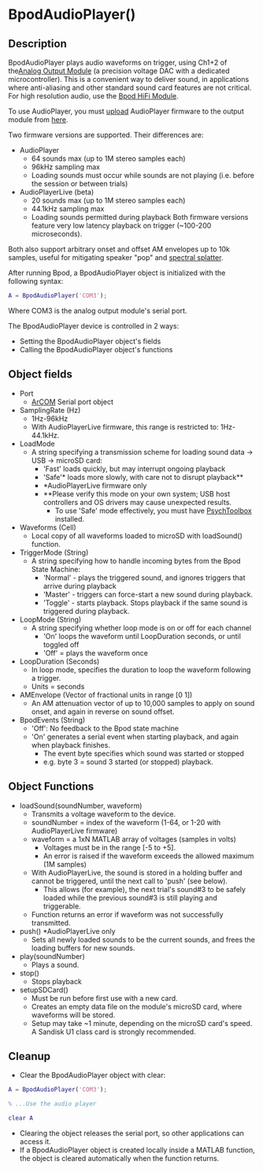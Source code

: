 # BpodAudioPlayer()

## Description

BpodAudioPlayer plays audio waveforms on trigger, using Ch1+2 of the[Analog Output Module](../assembly/analog-output-module-assembly.md) (a precision voltage DAC with a dedicated microcontroller). This is a convenient way to deliver sound, in applications where anti-aliasing and other standard sound card features are not critical. For high resolution audio, use the [Bpod HiFi Module](../assembly/hifi-module-assembly.md).

To use AudioPlayer, you must [upload](../install-and-update/firmware-update.md) AudioPlayer firmware to the output module from [here](https://www.google.com/url?q=https%3A%2F%2Fgithub.com%2Fsanworks%2FBpod_AnalogOutput_Firmware&sa=D&sntz=1&usg=AOvVaw2mYfTij1ftDktlZRDZH-oN).

Two firmware versions are supported. Their differences are:

- AudioPlayer
    - 64 sounds max (up to 1M stereo samples each)
    - 96kHz sampling max
    - Loading sounds must occur while sounds are not playing (i.e. before the session or between trials)
- AudioPlayerLive (beta)
    - 20 sounds max (up to 1M stereo samples each)
    - 44.1kHz sampling max
    - Loading sounds permitted during playback
Both firmware versions feature very low latency playback on trigger (~100-200 microseconds).

Both also support arbitrary onset and offset AM envelopes up to 10k samples, useful for mitigating speaker "pop" and [spectral splatter](https://www.google.com/url?q=https%3A%2F%2Fen.wikipedia.org%2Fwiki%2FSpectral_splatter&sa=D&sntz=1&usg=AOvVaw1yuubncgr3cfg0_uLeXFC2).

After running Bpod, a BpodAudioPlayer object is initialized with the following syntax:

```matlab
A = BpodAudioPlayer('COM3');
```

Where COM3 is the analog output module's serial port.

The BpodAudioPlayer device is controlled in 2 ways:

- Setting the BpodAudioPlayer object's fields
- Calling the BpodAudioPlayer object's functions

## Object fields

- Port
    - [ArCOM](http://www.google.com/url?q=http%3A%2F%2Fsites.google.com%2Fsite%2Fsanworksdocs%2Farcom&sa=D&sntz=1&usg=AOvVaw0q9tKPNJMCdKV2qsdKk90n) Serial port object
- SamplingRate (Hz)
    - 1Hz-96kHz
    - With AudioPlayerLive firmware, this range is restricted to: 1Hz-44.1kHz.
- LoadMode
    - A string specifying a transmission scheme for loading sound data -> USB -> microSD card:
        - 'Fast' loads quickly, but may interrupt ongoing playback
        - 'Safe'\* loads more slowly, with care not to disrupt playback\*\*
        - \*AudioPlayerLive firmware only
        - \*\*Please verify this mode on your own system; USB host controllers and OS drivers may cause unexpected results.
            - To use 'Safe' mode effectively, you must have [PsychToolbox](http://www.google.com/url?q=http%3A%2F%2Fpsychtoolbox.org%2Fdownload%2F&sa=D&sntz=1&usg=AOvVaw0nKrMmbAW7F-ckOh8O3ATK) installed.
- Waveforms (Cell)
    - Local copy of all waveforms loaded to microSD with loadSound() function.
- TriggerMode (String)
    - A string specifying how to handle incoming bytes from the Bpod State Machine:
        - 'Normal' - plays the triggered sound, and ignores triggers that arrive during playback
        - 'Master' - triggers can force-start a new sound during playback.
        - 'Toggle' - starts playback. Stops playback if the same sound is triggered during playback.
- LoopMode (String)
    - A string specifying whether loop mode is on or off for each channel
        - 'On' loops the waveform until LoopDuration seconds, or until toggled off
        - 'Off' = plays the waveform once
- LoopDuration (Seconds)
    - In loop mode, specifies the duration to loop the waveform following a trigger.
    - Units = seconds
- AMEnvelope (Vector of fractional units in range [0 1])
    - An AM attenuation vector of up to 10,000 samples to apply on sound onset, and again in reverse on sound offset.
- BpodEvents (String)
    - 'Off': No feedback to the Bpod state machine
    - 'On' generates a serial event when starting playback, and again when playback finishes.
        - The event byte specifies which sound was started or stopped
        - e.g. byte 3 = sound 3 started (or stopped) playback.
## Object Functions

- loadSound(soundNumber, waveform)
    - Transmits a voltage waveform to the device.
    - soundNumber = index of the waveform (1-64, or 1-20 with AudioPlayerLive firmware)
    - waveform = a 1xN MATLAB array of voltages (samples in volts)
        - Voltages must be in the range [-5 to +5].
        - An error is raised if the waveform exceeds the allowed maximum (1M samples)
    - With AudioPlayerLive, the sound is stored in a holding buffer and cannot be triggered, until the next call to 'push' (see below).
        - This allows (for example), the next trial's sound#3 to be safely loaded while the previous sound#3 is still playing and triggerable.
    - Function returns an error if waveform was not successfully transmitted.
- push() \*AudioPlayerLive only
    - Sets all newly loaded sounds to be the current sounds, and frees the loading buffers for new sounds.
- play(soundNumber)
    - Plays a sound.
- stop()
    - Stops playback
- setupSDCard()
    - Must be run before first use with a new card.
    - Creates an empty data file on the module's microSD card, where waveforms will be stored.
    - Setup may take ~1 minute, depending on the microSD card's speed. A Sandisk U1 class card is strongly recommended.

## Cleanup

- Clear the BpodAudioPlayer object with clear:

```matlab
A = BpodAudioPlayer('COM3');

% ...Use the audio player

clear A
```

- Clearing the object releases the serial port, so other applications can access it.
- If a BpodAudioPlayer object is created locally inside a MATLAB function, the object is cleared automatically when the function returns.